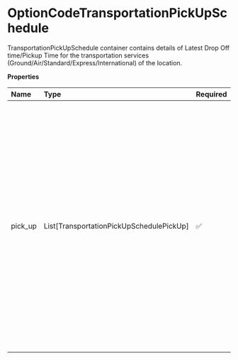 # OptionCodeTransportationPickUpSchedule

TransportationPickUpSchedule container contains details of Latest Drop Off time/Pickup Time for the transportation services (Ground/Air/Standard/Express/International) of the location.

**Properties**

| Name    | Type                                     | Required | Description                                                                                                                                                                                                                                                                                                                           |
| :------ | :--------------------------------------- | :------- | :------------------------------------------------------------------------------------------------------------------------------------------------------------------------------------------------------------------------------------------------------------------------------------------------------------------------------------ |
| pick_up | List[TransportationPickUpSchedulePickUp] | ✅       | PickUp container contains details of day of week and corresponding pickup times for that service. **NOTE:** For versions >= v2, this element will always be returned as an array. For requests using version = v1, this element will be returned as an array if there is more than one object and a single object if there is only 1. |

<!-- This file was generated by liblab | https://liblab.com/ -->
